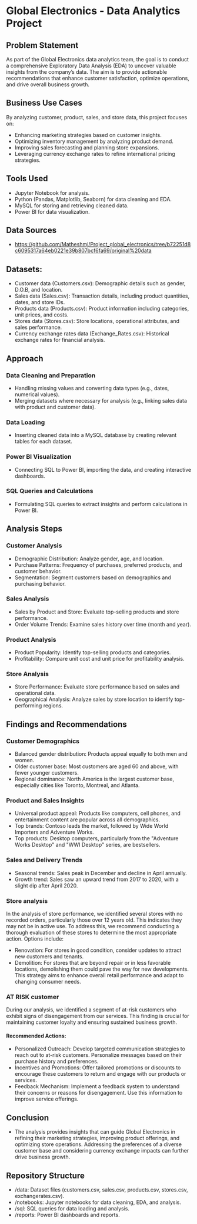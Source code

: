 # Global Electronics - Data Analytics Project
## Problem Statement
As part of the Global Electronics data analytics team, the goal is to conduct a comprehensive Exploratory Data Analysis (EDA) to uncover valuable insights from the company’s data. The aim is to provide actionable recommendations that enhance customer satisfaction, optimize operations, and drive overall business growth.

## Business Use Cases
By analyzing customer, product, sales, and store data, this project focuses on:

- Enhancing marketing strategies based on customer insights.
- Optimizing inventory management by analyzing product demand.
- Improving sales forecasting and planning store expansions.
- Leveraging currency exchange rates to refine international pricing strategies.
## Tools Used
- Jupyter Notebook for analysis.
- Python (Pandas, Matplotlib, Seaborn) for data cleaning and EDA.
- MySQL for storing and retrieving cleaned data.
- Power BI for data visualization.
## Data Sources
- https://github.com/Matheshmj/Project_global_electronics/tree/b72251d8c6095317a64eb0221e39b807bcf6fa69/original%20data
## Datasets:
- Customer data (Customers.csv): Demographic details such as gender, D.O.B, and location.
- Sales data (Sales.csv): Transaction details, including product quantities, dates, and store IDs.
- Products data (Products.csv): Product information including categories, unit prices, and costs.
- Stores data (Stores.csv): Store locations, operational attributes, and sales performance.
- Currency exchange rates data (Exchange_Rates.csv): Historical exchange rates for financial analysis.
## Approach
### Data Cleaning and Preparation
- Handling missing values and converting data types (e.g., dates, numerical values).
- Merging datasets where necessary for analysis (e.g., linking sales data with product and customer data).
### Data Loading
- Inserting cleaned data into a MySQL database by creating relevant tables for each dataset.
### Power BI Visualization
- Connecting SQL to Power BI, importing the data, and creating interactive dashboards.
### SQL Queries and Calculations
- Formulating SQL queries to extract insights and perform calculations in Power BI.
## Analysis Steps
### Customer Analysis
- Demographic Distribution: Analyze gender, age, and location.
- Purchase Patterns: Frequency of purchases, preferred products, and customer behavior.
- Segmentation: Segment customers based on demographics and purchasing behavior.
### Sales Analysis
- Sales by Product and Store: Evaluate top-selling products and store performance.
- Order Volume Trends: Examine sales history over time (month and year).
### Product Analysis
- Product Popularity: Identify top-selling products and categories.
- Profitability: Compare unit cost and unit price for profitability analysis.
### Store Analysis
- Store Performance: Evaluate store performance based on sales and operational data.
- Geographical Analysis: Analyze sales by store location to identify top-performing regions.
## Findings and Recommendations
### Customer Demographics
- Balanced gender distribution: Products appeal equally to both men and women.
- Older customer base: Most customers are aged 60 and above, with fewer younger customers.
- Regional dominance: North America is the largest customer base, especially cities like Toronto, Montreal, and Atlanta.
### Product and Sales Insights
- Universal product appeal: Products like computers, cell phones, and entertainment content are popular across all demographics.
- Top brands: Contoso leads the market, followed by Wide World Importers and Adventure Works.
- Top products: Desktop computers, particularly from the "Adventure Works Desktop" and "WWI Desktop" series, are bestsellers.
### Sales and Delivery Trends
- Seasonal trends: Sales peak in December and decline in April annually.
- Growth trend: Sales saw an upward trend from 2017 to 2020, with a slight dip after April 2020.
### Store analysis 
In the analysis of store performance, we identified several stores with no recorded orders, particularly those over 12 years old. This indicates they may not be in active use. To address this, we recommend conducting a thorough evaluation of these stores to determine the most appropriate action. Options include:

- Renovation: For stores in good condition, consider updates to attract new customers and tenants.
- Demolition: For stores that are beyond repair or in less favorable locations, demolishing them could pave the way for new developments.
This strategy aims to enhance overall retail performance and adapt to changing consumer needs.
### AT RISK customer
During our analysis, we identified a segment of at-risk customers who exhibit signs of disengagement from our services. This finding is crucial for maintaining customer loyalty and ensuring sustained business growth.
#### Recommended Actions:
- Personalized Outreach: Develop targeted communication strategies to reach out to at-risk customers. Personalize messages based on their purchase history and preferences.
- Incentives and Promotions: Offer tailored promotions or discounts to encourage these customers to return and engage with our products or services.
- Feedback Mechanism: Implement a feedback system to understand their concerns or reasons for disengagement. Use this information to improve service offerings.
## Conclusion
- The analysis provides insights that can guide Global Electronics in refining their marketing strategies, improving product offerings, and optimizing store operations. Addressing the preferences of a diverse customer base and considering currency exchange impacts can further drive business growth.

## Repository Structure
- /data: Dataset files (customers.csv, sales.csv, products.csv, stores.csv, exchangerates.csv).
- /notebooks: Jupyter notebooks for data cleaning, EDA, and analysis.
- /sql: SQL queries for data loading and analysis.
- /reports: Power BI dashboards and reports.
